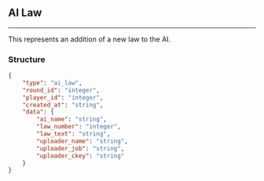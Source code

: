 ## AI Law

---

This represents an addition of a new law to the AI.

### Structure

```json
{
    "type": "ai_law",
    "round_id": "integer",
    "player_id": "integer",
    "created_at": "string",
    "data": {
        "ai_name": "string",
        "law_number": "integer",
        "law_text": "string",
        "uploader_name": "string",
        "uploader_job": "string",
        "uploader_ckey": "string"
    }
}
```
